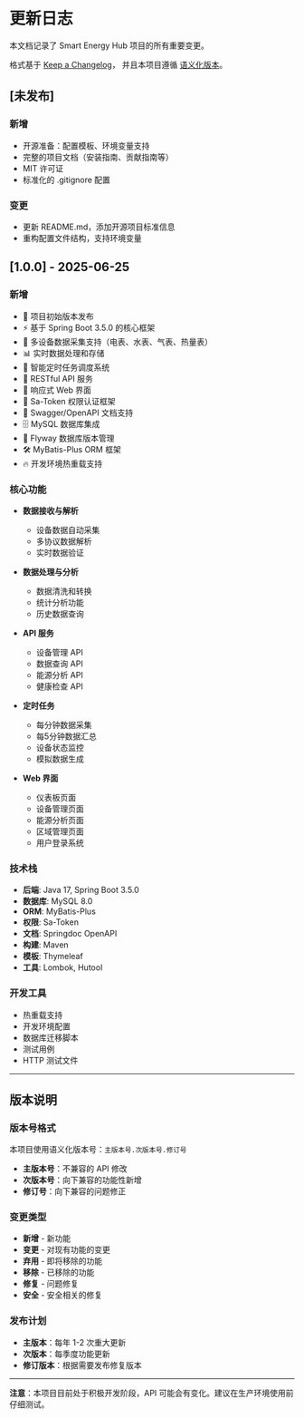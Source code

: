 # 更新日志

本文档记录了 Smart Energy Hub 项目的所有重要变更。

格式基于 [Keep a Changelog](https://keepachangelog.com/zh-CN/1.0.0/)，
并且本项目遵循 [语义化版本](https://semver.org/lang/zh-CN/)。

## [未发布]

### 新增
- 开源准备：配置模板、环境变量支持
- 完整的项目文档（安装指南、贡献指南等）
- MIT 许可证
- 标准化的 .gitignore 配置

### 变更
- 更新 README.md，添加开源项目标准信息
- 重构配置文件结构，支持环境变量

## [1.0.0] - 2025-06-25

### 新增
- 🎉 项目初始版本发布
- ⚡ 基于 Spring Boot 3.5.0 的核心框架
- 🔌 多设备数据采集支持（电表、水表、气表、热量表）
- 📊 实时数据处理和存储
- 🎯 智能定时任务调度系统
- 🚀 RESTful API 服务
- 📱 响应式 Web 界面
- 🔐 Sa-Token 权限认证框架
- 📖 Swagger/OpenAPI 文档支持
- 🗄️ MySQL 数据库集成
- 🔄 Flyway 数据库版本管理
- 🛠️ MyBatis-Plus ORM 框架
- 🔥 开发环境热重载支持

### 核心功能
- **数据接收与解析**
  - 设备数据自动采集
  - 多协议数据解析
  - 实时数据验证

- **数据处理与分析**
  - 数据清洗和转换
  - 统计分析功能
  - 历史数据查询

- **API 服务**
  - 设备管理 API
  - 数据查询 API
  - 能源分析 API
  - 健康检查 API

- **定时任务**
  - 每分钟数据采集
  - 每5分钟数据汇总
  - 设备状态监控
  - 模拟数据生成

- **Web 界面**
  - 仪表板页面
  - 设备管理页面
  - 能源分析页面
  - 区域管理页面
  - 用户登录系统

### 技术栈
- **后端**: Java 17, Spring Boot 3.5.0
- **数据库**: MySQL 8.0
- **ORM**: MyBatis-Plus
- **权限**: Sa-Token
- **文档**: Springdoc OpenAPI
- **构建**: Maven
- **模板**: Thymeleaf
- **工具**: Lombok, Hutool

### 开发工具
- 热重载支持
- 开发环境配置
- 数据库迁移脚本
- 测试用例
- HTTP 测试文件

---

## 版本说明

### 版本号格式

本项目使用语义化版本号：`主版本号.次版本号.修订号`

- **主版本号**：不兼容的 API 修改
- **次版本号**：向下兼容的功能性新增
- **修订号**：向下兼容的问题修正

### 变更类型

- **新增** - 新功能
- **变更** - 对现有功能的变更
- **弃用** - 即将移除的功能
- **移除** - 已移除的功能
- **修复** - 问题修复
- **安全** - 安全相关的修复

### 发布计划

- **主版本**：每年 1-2 次重大更新
- **次版本**：每季度功能更新
- **修订版本**：根据需要发布修复版本

---

**注意**：本项目目前处于积极开发阶段，API 可能会有变化。建议在生产环境使用前仔细测试。